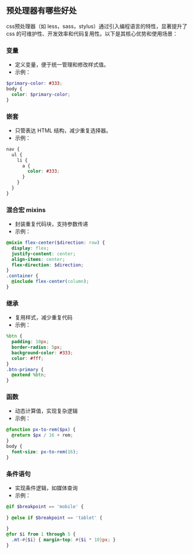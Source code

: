## 预处理器有哪些好处
css预处理器（如 less，sass，stylus）通过引入编程语言的特性，显著提升了css 的可维护性、开发效率和代码复用性。以下是其核心优势和使用场景：

### 变量
- 定义变量，便于统一管理和修改样式值。
- 示例：
```scss
$primary-color: #333;
body {
  color: $primary-color;
}
```

### 嵌套
- 只管表达 HTML 结构，减少重复选择器。
- 示例：
```scss
nav {
  ul {
    li {
      a {
        color: #333;
      }
    }
  }
}
```

### 混合宏 mixins
- 封装重复代码块，支持参数传递
- 示例：
```scss
@mixin flex-center($direction: row) {
  display: flex;
  justify-content: center;
  align-items: center;
  flex-direction: $direction;
}
.container {
  @include flex-center(column);
}
```

### 继承
- 复用样式，减少重复代码
- 示例：
```scss
%btn {
  padding: 10px;
  border-radius: 5px;
  background-color: #333;
  color: #fff;
}
.btn-primary {
  @extend %btn;
}
```

### 函数
- 动态计算值，实现复杂逻辑
- 示例：
```scss
@function px-to-rem($px) {
  @return $px / 16 + rem;
}
body {
  font-size: px-to-rem(16);
}
```

### 条件语句
- 实现条件逻辑，如媒体查询
- 示例：
```scss
@if $breakpoint == 'mobile' {
  
} @else if $breakpoint == 'tablet' {
  
}
@for $i from 1 through 5 {
  .mt-#{$i} { margin-top: #{$i * 10}px; }
}
```